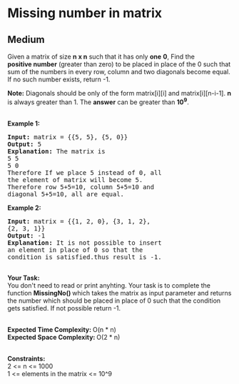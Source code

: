 # Missing number in matrix
## Medium
<div class="problems_problem_content__Xm_eO"><p>Given a matrix of size <strong>n x n</strong>&nbsp;such that it has only <strong>one</strong> <strong>0</strong>, Find the <strong>positive&nbsp;number</strong>&nbsp;(greater than zero) to be placed in place of the 0&nbsp;such that sum of the numbers in every row, column and two diagonals become equal. If no such number exists, return -1.</p>

<p><strong>Note:</strong>&nbsp;Diagonals should be only of the form matrix[i][i]&nbsp;and matrix[i][n-i-1]. <strong>n</strong> is always greater than 1. The <strong>answer</strong> can be greater than&nbsp;<strong>10<sup>9</sup></strong>.<span style="font-size:10.8333px">&nbsp;</span><br>
&nbsp;</p>

<p><strong>Example 1:</strong></p>

<pre><strong>Input: </strong>matrix = {{5, 5}, {5, 0}}
<strong>Output: </strong>5
<strong>Explanation: </strong>The matrix is
5 5
5 0
Therefore If we place 5 instead of 0, all
the element of matrix will become 5. 
Therefore row 5+5=10, column 5+5=10 and 
diagonal 5+5=10, all are equal.</pre>

<p><strong>Example 2:</strong></p>

<pre><strong>Input: </strong>matrix = {{1, 2, 0}, {3, 1, 2}, 
{2, 3, 1}}
<strong>Output: </strong>-1
<strong>Explanation: </strong>It is not possible to insert 
an element in place of 0 so that the 
condition is satisfied.thus result is -1.&nbsp;

</pre>

<p><strong>Your Task:</strong><br>
You don't need to read or print anyhting. Your task is to complete the function&nbsp;<strong>MissingNo()&nbsp;</strong>which takes the matrix as input parameter and returns the number which should be placed in place of 0 such that the condition gets satisfied. If not possible return -1.<br>
&nbsp;</p>

<p><strong>Expected Time Complexity:&nbsp;</strong>O(n * n)<br>
<strong>Expected Space Complexity:&nbsp;</strong>O(2 * n)<br>
&nbsp;</p>

<p><strong>Constraints:</strong><br>
2 &lt;= n &lt;= 1000<br>
1 &lt;= elements in the matrix &lt;= 10^9</p>
</div>